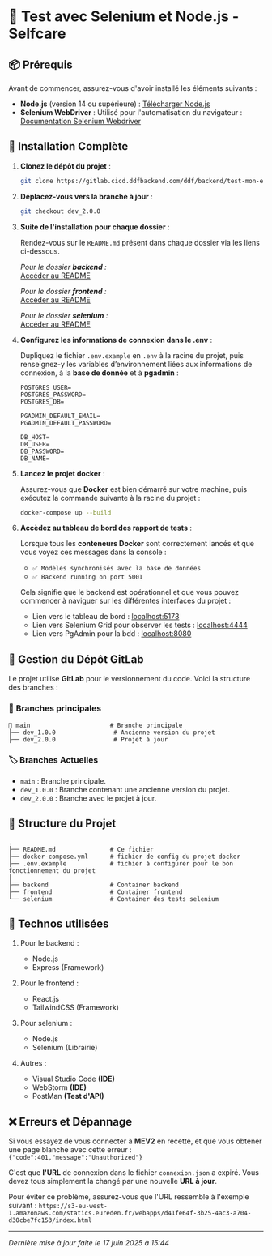 # 🚀 **Test avec Selenium et Node.js - Selfcare**


## 📦 **Prérequis**

Avant de commencer, assurez-vous d'avoir installé les éléments suivants :

- **Node.js** (version 14 ou supérieure) : [Télécharger Node.js](https://nodejs.org/)
- **Selenium WebDriver** : Utilisé pour l'automatisation du navigateur : [Documentation Selenium Webdriver](https://www.selenium.dev/documentation/webdriver/)


## 📑 **Installation Complète**

1. **Clonez le dépôt du projet** :

   ```bash
   git clone https://gitlab.cicd.ddfbackend.com/ddf/backend/test-mon-eureden-v2.git
   ```

2. **Déplacez-vous vers la branche à jour** :

   ```bash
   git checkout dev_2.0.0
   ```

3. **Suite de l'installation pour chaque dossier** :

    Rendez-vous sur le `README.md` présent dans chaque dossier via les liens ci-dessous.

    _Pour le dossier **backend** :_  
    [Accéder au README](./backend/README.md)

    _Pour le dossier **frontend** :_  
    [Accéder au README](./frontend/README.md)
   
    _Pour le dossier **selenium** :_  
    [Accéder au README](./selenium/README.md)

4. **Configurez les informations de connexion dans le .env** :

    Dupliquez le fichier `.env.example` en `.env` à la racine du projet, puis renseignez-y les variables d’environnement liées aux informations de connexion, à la **base de donnée** et à **pgadmin** :

    ```.env
    POSTGRES_USER=
    POSTGRES_PASSWORD=
    POSTGRES_DB=

    PGADMIN_DEFAULT_EMAIL=
    PGADMIN_DEFAULT_PASSWORD=

    DB_HOST=
    DB_USER=
    DB_PASSWORD=
    DB_NAME=
    ```

7. **Lancez le projet docker** :

    Assurez-vous que **Docker** est bien démarré sur votre machine, puis exécutez la commande suivante à la racine du projet :
   ```bash
   docker-compose up --build
   ```

8. **Accèdez au tableau de bord des rapport de tests** :

    Lorsque tous les **conteneurs Docker** sont correctement lancés et que vous voyez ces messages dans la console :

    - `✅ Modèles synchronisés avec la base de données`
    - `✅ Backend running on port 5001`

    Cela signifie que le backend est opérationnel et que vous pouvez commencer à naviguer sur les différentes interfaces du projet :

    - Lien vers le tableau de bord : [localhost:5173](http://localhost:5173/)
    - Lien vers Selenium Grid pour observer les tests : [localhost:4444](http://localhost:4444/)
    - Lien vers PgAdmin pour la bdd : [localhost:8080](http://localhost:8080/)


## 🌿 **Gestion du Dépôt GitLab**
Le projet utilise **GitLab** pour le versionnement du code. Voici la structure des branches :

### 📌 **Branches principales**
    
    🌳 main                      # Branche principale
    ├── dev_1.0.0                # Ancienne version du projet
    ├── dev_2.0.0                # Projet à jour


### 🏷️ **Branches Actuelles**
- `main` : Branche principale.
- `dev_1.0.0` : Branche contenant une ancienne version du projet.
- `dev_2.0.0` : Branche avec le projet à jour.


## 📝 **Structure du Projet**

    .
    ├── README.md               # Ce fichier
    ├── docker-compose.yml      # fichier de config du projet docker
    ├── .env.example            # fichier à configurer pour le bon fonctionnement du projet
    │
    ├── backend                 # Container backend
    ├── frontend                # Container frontend
    └── selenium                # Container des tests selenium


## 🔧 **Technos utilisées**

1. Pour le backend : 
    - Node.js
    - Express (Framework)

2. Pour le frontend : 
    - React.js
    - TailwindCSS (Framework)

3. Pour selenium : 
    - Node.js
    - Selenium (Librairie)

4. Autres :
   - Visual Studio Code __(IDE)__
   - WebStorm __(IDE)__
   - PostMan __(Test d'API)__


## ❌ **Erreurs et Dépannage**

Si vous essayez de vous connecter à **MEV2** en recette, et que vous obtener une page blanche avec cette erreur :
``` {"code":401,"message":"Unauthorized"} ```

C'est que **l'URL** de connexion dans le fichier `connexion.json` a expiré. Vous devez tous simplement la changé par une nouvelle **URL à jour**.

Pour éviter ce problème, assurez-vous que l'URL ressemble à l'exemple suivant :
`https://s3-eu-west-1.amazonaws.com/statics.eureden.fr/webapps/d41fe64f-3b25-4ac3-a704-d30cbe7fc153/index.html`

---

*Dernière mise à jour faite le 17 juin 2025 à 15:44*